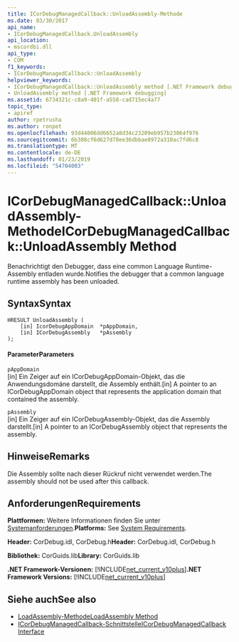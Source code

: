 ```yaml
---
title: ICorDebugManagedCallback::UnloadAssembly-Methode
ms.date: 03/30/2017
api_name:
- ICorDebugManagedCallback.UnloadAssembly
api_location:
- mscordbi.dll
api_type:
- COM
f1_keywords:
- ICorDebugManagedCallback::UnloadAssembly
helpviewer_keywords:
- ICorDebugManagedCallback::UnloadAssembly method [.NET Framework debugging]
- UnloadAssembly method [.NET Framework debugging]
ms.assetid: 6734321c-c8a9-401f-a558-cad715ec4a77
topic_type:
- apiref
author: rpetrusha
ms.author: ronpet
ms.openlocfilehash: 93d44006dd6652a8d34c23209eb957b23064f976
ms.sourcegitcommit: 6b308cf6d627d78ee36dbbae8972a310ac7fd6c8
ms.translationtype: MT
ms.contentlocale: de-DE
ms.lasthandoff: 01/23/2019
ms.locfileid: "54704003"
---
```

# <a name="icordebugmanagedcallbackunloadassembly-method"></a><span data-ttu-id="372c7-102">ICorDebugManagedCallback::UnloadAssembly-Methode</span><span class="sxs-lookup"><span data-stu-id="372c7-102">ICorDebugManagedCallback::UnloadAssembly Method</span></span>
<span data-ttu-id="372c7-103">Benachrichtigt den Debugger, dass eine common Language Runtime-Assembly entladen wurde.</span><span class="sxs-lookup"><span data-stu-id="372c7-103">Notifies the debugger that a common language runtime assembly has been unloaded.</span></span>  
  
## <a name="syntax"></a><span data-ttu-id="372c7-104">Syntax</span><span class="sxs-lookup"><span data-stu-id="372c7-104">Syntax</span></span>  
  
```  
HRESULT UnloadAssembly (  
    [in] IcorDebugAppDomain  *pAppDomain,  
    [in] ICorDebugAssembly   *pAssembly  
);  
```  
  
#### <a name="parameters"></a><span data-ttu-id="372c7-105">Parameter</span><span class="sxs-lookup"><span data-stu-id="372c7-105">Parameters</span></span>  
 `pAppDomain`  
 <span data-ttu-id="372c7-106">[in] Ein Zeiger auf ein ICorDebugAppDomain-Objekt, das die Anwendungsdomäne darstellt, die Assembly enthält.</span><span class="sxs-lookup"><span data-stu-id="372c7-106">[in] A pointer to an ICorDebugAppDomain object that represents the application domain that contained the assembly.</span></span>  
  
 `pAssembly`  
 <span data-ttu-id="372c7-107">[in] Ein Zeiger auf ein ICorDebugAssembly-Objekt, das die Assembly darstellt.</span><span class="sxs-lookup"><span data-stu-id="372c7-107">[in] A pointer to an ICorDebugAssembly object that represents the assembly.</span></span>  
  
## <a name="remarks"></a><span data-ttu-id="372c7-108">Hinweise</span><span class="sxs-lookup"><span data-stu-id="372c7-108">Remarks</span></span>  
 <span data-ttu-id="372c7-109">Die Assembly sollte nach dieser Rückruf nicht verwendet werden.</span><span class="sxs-lookup"><span data-stu-id="372c7-109">The assembly should not be used after this callback.</span></span>  
  
## <a name="requirements"></a><span data-ttu-id="372c7-110">Anforderungen</span><span class="sxs-lookup"><span data-stu-id="372c7-110">Requirements</span></span>  
 <span data-ttu-id="372c7-111">**Plattformen:** Weitere Informationen finden Sie unter [Systemanforderungen](../../../../docs/framework/get-started/system-requirements.md).</span><span class="sxs-lookup"><span data-stu-id="372c7-111">**Platforms:** See [System Requirements](../../../../docs/framework/get-started/system-requirements.md).</span></span>  
  
 <span data-ttu-id="372c7-112">**Header:** CorDebug.idl, CorDebug.h</span><span class="sxs-lookup"><span data-stu-id="372c7-112">**Header:** CorDebug.idl, CorDebug.h</span></span>  
  
 <span data-ttu-id="372c7-113">**Bibliothek:** CorGuids.lib</span><span class="sxs-lookup"><span data-stu-id="372c7-113">**Library:** CorGuids.lib</span></span>  
  
 <span data-ttu-id="372c7-114">**.NET Framework-Versionen:** [!INCLUDE[net_current_v10plus](../../../../includes/net-current-v10plus-md.md)]</span><span class="sxs-lookup"><span data-stu-id="372c7-114">**.NET Framework Versions:** [!INCLUDE[net_current_v10plus](../../../../includes/net-current-v10plus-md.md)]</span></span>  
  
## <a name="see-also"></a><span data-ttu-id="372c7-115">Siehe auch</span><span class="sxs-lookup"><span data-stu-id="372c7-115">See also</span></span>
- [<span data-ttu-id="372c7-116">LoadAssembly-Methode</span><span class="sxs-lookup"><span data-stu-id="372c7-116">LoadAssembly Method</span></span>](../../../../docs/framework/unmanaged-api/debugging/icordebugmanagedcallback-loadassembly-method.md)
- [<span data-ttu-id="372c7-117">ICorDebugManagedCallback-Schnittstelle</span><span class="sxs-lookup"><span data-stu-id="372c7-117">ICorDebugManagedCallback Interface</span></span>](../../../../docs/framework/unmanaged-api/debugging/icordebugmanagedcallback-interface.md)
